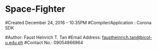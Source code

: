 # Space-Fighter
#Created December 24, 2016 - 10:35PM
#Compiler/Application : Corona SDK

#Author: Faust Heinrich T. Tan
#Email Address: faustheinrich.tan@bicol-u.edu.ph
#Contact No.: 09054866964
